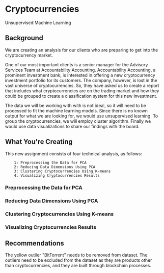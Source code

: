 # Cryptocurrencies
Unsupervised Machine Learning

## Background
We are creating an analysis for our clients who are preparing to get into the cryptocurrency market.

One of our most important clients is a senior manager for the Advisory Services Team at Accountability Accounting. Accountability Accounting, a prominent investment bank, is interested in offering a new cryptocurrency investment portfolio for its customers. The company, however, is lost in the vast universe of cryptocurrencies. So, they have asked us to create a report that includes what cryptocurrencies are on the trading market and how they could be grouped to create a classification system for this new investment.

The data we will be working with with is not ideal, so it will need to be processed to fit the machine learning models. Since there is no known output for what we are looking for, we would use unsupervised learning. To group the cryptocurrencies, we will employ cluster algorithm. Finally we would use data visualizations to share our findings with the board.

## What You're Creating
This new assignment consists of four technical analysis, as follows:

        1: Preprocessing the Data for PCA
        2: Reducing Data Dimensions Using PCA
        3: Clustering Cryptocurrencies Using K-means
        4: Visualizing Cryptocurrencies Results


### Preprocessing the Data for PCA



### Reducing Data Dimensions Using PCA



### Clustering Cryptocurrencies Using K-means


### Visualizing Cryptocurrencies Results





## Recommendations
The yellow outlier "BitTorrent" needs to be removed from dataset.
The outliers need to be excluded from the dataset as they are products other than cryptocurrencies, and they are built through blockchain processes.
